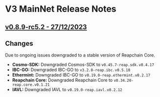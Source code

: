 # V3 MainNet Release Notes 

## [v0.8.9-rc5.2 - 27/12/2023](https://github.com/reapchain/reapchain/releases/tag/v0.8.9-rc5.2)

## Changes
Due to ongoing issues downgraded to a stable version of Reapchain Core.

- **Cosmo-SDK:** Downgraded Cosmos-SDK to `v0.45.7-reap.sdk.v0.4.17`  
- **IBC-GO:** Downgraded IBC-GO to `v3.2.0-reap.ibc.v0.5.18`  
- **Ethermint:** Downgraded IBC-GO to `v0.19.0-reap.ethermint.v0.2.17`  
- **Reapchain Core:** Downgraded Reapchain Core to `v0.34.20-reap.core.v0.1.21`  
- **IAVL:** Downgraded IAVL to `v0.19.0-reap.iavl.v0.2.12`  
